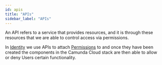 ```yaml
---
id: apis
title: "APIs"
sidebar_label: "APIs"
---
```


An API refers to a service that provides resources, and it is through these resources that we are able to control
access via permissions.

In [Identity](/self-managed/identity/what-is-identity.md) we use APIs to attach 
[Permissions](/components/concepts/access-control/permissions.md) to and once they have been created the
components in the Camunda Cloud stack are then able to allow or deny Users certain functionality.


